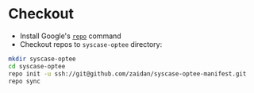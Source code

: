 # Checkout

* Install Google's [`repo`](https://source.android.com/source/downloading) command
* Checkout repos to `syscase-optee` directory:

```bash
mkdir syscase-optee
cd syscase-optee
repo init -u ssh://git@github.com/zaidan/syscase-optee-manifest.git
repo sync
```
